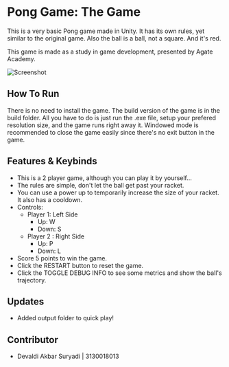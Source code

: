 # Pong Game: The Game

This is a very basic Pong game made in Unity. It has its own rules, yet similar to the original game. Also the ball is a ball, not a square. And it's red.

This game is made as a study in game development, presented by Agate Academy.

![Screenshot](https://raw.githubusercontent.com/BaconLover307/Agate-Pong/master/Docs/Screenshot.png)

## How To Run

There is no need to install the game. The build version of the game is in the build folder. All you have to do is just run the .exe file, setup your prefered resolution size, and the game runs right away it. Windowed mode is recommended to close the game easily since there's no exit button in the game.

## Features & Keybinds

- This is a 2 player game, although you can play it by yourself...
- The rules are simple, don't let the ball get past your racket.
- You can use a power up to temporarily increase the size of your racket. It also has a cooldown.
- Controls:
  - Player 1: Left Side
    - Up: W
    - Down: S
  - Player 2 : Right Side
    - Up: P
    - Down: L
- Score 5 points to win the game.
- Click the RESTART button to reset the game.
- Click the TOGGLE DEBUG INFO to see some metrics and show the ball's trajectory.

## Updates

- Added output folder to quick play!

## Contributor

- Devaldi Akbar Suryadi | 3130018013
